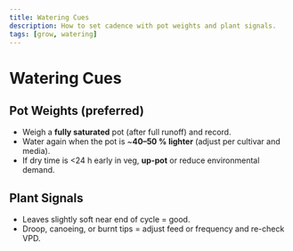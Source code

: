 ```yaml
---
title: Watering Cues
description: How to set cadence with pot weights and plant signals.
tags: [grow, watering]
---
```


# Watering Cues

## Pot Weights (preferred)

- Weigh a **fully saturated** pot (after full runoff) and record.
- Water again when the pot is ~**40–50 % lighter** (adjust per cultivar and media).
- If dry time is <24 h early in veg, **up-pot** or reduce environmental demand.

## Plant Signals

- Leaves slightly soft near end of cycle = good.
- Droop, canoeing, or burnt tips = adjust feed or frequency and re-check VPD.
